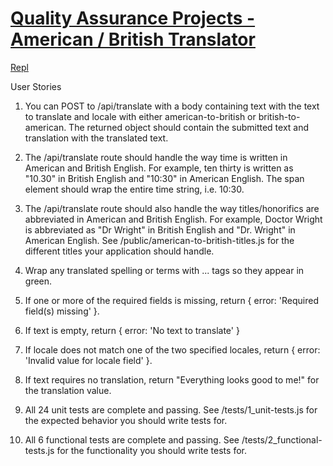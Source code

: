 # [Quality Assurance Projects - American / British Translator](https://www.freecodecamp.org/learn/quality-assurance/quality-assurance-projects/american-british-translator)

[Repl](https://boilerplate-project-american-british-english-translator.jainaayush01.repl.co/)

User Stories
1. You can POST to /api/translate with a body containing text with the text to translate and locale with either american-to-british or british-to-american. The returned object should contain the submitted text and translation with the translated text.

2. The /api/translate route should handle the way time is written in American and British English. For example, ten thirty is written as "10.30" in British English and "10:30" in American English. The span element should wrap the entire time string, i.e. <span class="highlight">10:30</span>.

3. The /api/translate route should also handle the way titles/honorifics are abbreviated in American and British English. For example, Doctor Wright is abbreviated as "Dr Wright" in British English and "Dr. Wright" in American English. See /public/american-to-british-titles.js for the different titles your application should handle.

4. Wrap any translated spelling or terms with <span class="highlight">...</span> tags so they appear in green.

5. If one or more of the required fields is missing, return { error: 'Required field(s) missing' }.

6. If text is empty, return { error: 'No text to translate' }

7. If locale does not match one of the two specified locales, return { error: 'Invalid value for locale field' }.

8. If text requires no translation, return "Everything looks good to me!" for the translation value.

9. All 24 unit tests are complete and passing. See /tests/1_unit-tests.js for the expected behavior you should write tests for.

10. All 6 functional tests are complete and passing. See /tests/2_functional-tests.js for the functionality you should write tests for.
